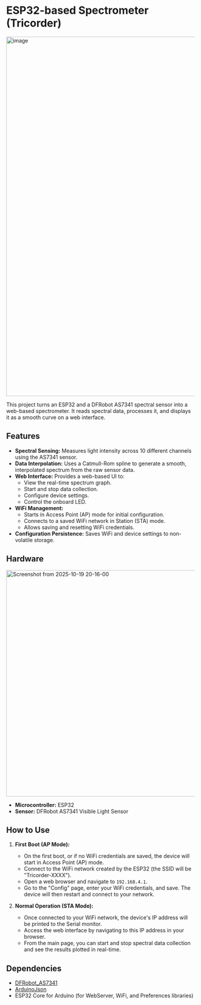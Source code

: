 # ESP32-based Spectrometer (Tricorder)
<img width="1876" height="958" alt="image" src="https://github.com/user-attachments/assets/883b8ced-9c39-4042-a934-771675de8c6b" />


This project turns an ESP32 and a DFRobot AS7341 spectral sensor into a web-based spectrometer. It reads spectral data, processes it, and displays it as a smooth curve on a web interface.

## Features

*   **Spectral Sensing:** Measures light intensity across 10 different channels using the AS7341 sensor.
*   **Data Interpolation:** Uses a Catmull-Rom spline to generate a smooth, interpolated spectrum from the raw sensor data.
*   **Web Interface:** Provides a web-based UI to:
    *   View the real-time spectrum graph.
    *   Start and stop data collection.
    *   Configure device settings.
    *   Control the onboard LED.
*   **WiFi Management:**
    *   Starts in Access Point (AP) mode for initial configuration.
    *   Connects to a saved WiFi network in Station (STA) mode.
    *   Allows saving and resetting WiFi credentials.
*   **Configuration Persistence:** Saves WiFi and device settings to non-volatile storage.

## Hardware
<img width="541" height="603" alt="Screenshot from 2025-10-19 20-16-00" src="https://github.com/user-attachments/assets/bc63433d-a392-40e3-9af1-195b6592eda2" />

*   **Microcontroller:** ESP32
*   **Sensor:** DFRobot AS7341 Visible Light Sensor

## How to Use

1.  **First Boot (AP Mode):**
    *   On the first boot, or if no WiFi credentials are saved, the device will start in Access Point (AP) mode.
    *   Connect to the WiFi network created by the ESP32 (the SSID will be "Tricorder-XXXX").
    *   Open a web browser and navigate to `192.168.4.1`.
    *   Go to the "Config" page, enter your WiFi credentials, and save. The device will then restart and connect to your network.

2.  **Normal Operation (STA Mode):**
    *   Once connected to your WiFi network, the device's IP address will be printed to the Serial monitor.
    *   Access the web interface by navigating to this IP address in your browser.
    *   From the main page, you can start and stop spectral data collection and see the results plotted in real-time.

## Dependencies

*   [DFRobot_AS7341](https://github.com/DFRobot/DFRobot_AS7341)
*   [ArduinoJson](https://arduinojson.org/)
*   ESP32 Core for Arduino (for WebServer, WiFi, and Preferences libraries)
